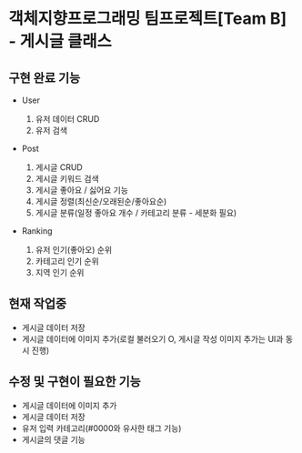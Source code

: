 # 객체지향프로그래밍 팀프로젝트[Team B] - 게시글 클래스

## 구현 완료 기능
- User
  1. 유저 데이터 CRUD
  2. 유저 검색

- Post
  1. 게시글 CRUD
  2. 게시글 키워드 검색
  3. 게시글 좋아요 / 싫어요 기능
  4. 게시글 정렬(최신순/오래된순/좋아요순)
  5. 게시글 분류(일정 좋아요 개수 / 카테고리 분류 - 세분화 필요)

- Ranking
  1. 유저 인기(좋아오) 순위
  2. 카테고리 인기 순위
  3. 지역 인기 순위

## 현재 작업중
- 게시글 데이터 저장
- 게시글 데이터에 이미지 추가(로컬 불러오기 O, 게시글 작성 이미지 추가는 UI과 동시 진행)

## 수정 및 구현이 필요한 기능
- 게시글 데이터에 이미지 추가
- 게시글 데이터 저장
- 유저 입력 카테고리(#0000와 유사한 태그 기능)
- 게시글의 댓글 기능
